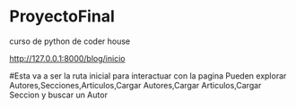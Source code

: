 # ProyectoFinal 
curso de python de coder house

http://127.0.0.1:8000/blog/inicio 

#Esta va a ser la ruta inicial para interactuar con la pagina
Pueden explorar Autores,Secciones,Articulos,Cargar Autores,Cargar Articulos,Cargar Seccion y buscar un Autor 